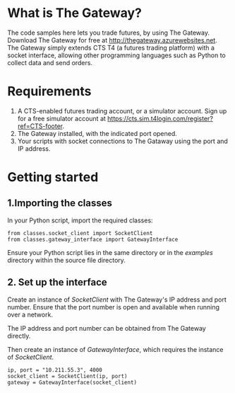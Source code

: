What is The Gateway?
===
The code samples here lets you trade futures, by using The Gateway.
Download The Gateway for free at http://thegateway.azurewebsites.net.
The Gateway simply extends CTS T4 (a futures trading platform) with a socket interface, allowing other programming languages such as Python to collect data and send orders.

Requirements
===
1. A CTS-enabled futures trading account, or a simulator account. Sign up for a free simulator account at https://cts.sim.t4login.com/register?ref=CTS-footer.
2. The Gateway installed, with the indicated port opened.
3. Your scripts with socket connections to The Gataway using the port and IP address.

Getting started
===
## 1.Importing the classes ##
In your Python script, import the required classes: 
```
from classes.socket_client import SocketClient
from classes.gateway_interface import GatewayInterface
```
Ensure your Python script lies in the same directory or in the *examples* directory within the source file directory. 

## 2. Set up the interface ##
Create an instance of *SocketClient* with The Gateway's IP address and port number. Ensure that the port number is open and available when running over a network.

The IP address and port number can be obtained from The Gateway directly.

Then create an instance of *GatewayInterface*, which requires the instance of *SocketClient*. 

```
ip, port = "10.211.55.3", 4000
socket_client = SocketClient(ip, port)
gateway = GatewayInterface(socket_client)
```










